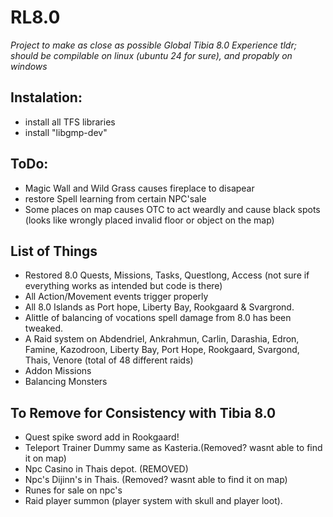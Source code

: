 # RL8.0
_Project to make as close as possible Global Tibia 8.0 Experience_
_tldr; should be compilable on linux (ubuntu 24 for sure), and propably on windows_


## Instalation:
- install all TFS libraries
- install "libgmp-dev"

## ToDo:
- Magic Wall and Wild Grass causes fireplace to disapear
- restore Spell learning from certain NPC'sale
- Some places on map causes OTC to act weardly and cause black spots (looks like wrongly placed invalid floor or object on the map)

## List of Things
- Restored 8.0 Quests, Missions, Tasks, Questlong, Access (not sure if everything works as intended but code is there)
- All Action/Movement events trigger properly
- All 8.0 Islands as Port hope, Liberty Bay, Rookgaard & Svargrond.
- Alittle of balancing of vocations spell damage from 8.0 has been tweaked.
- A Raid system on Abdendriel, Ankrahmun, Carlin, Darashia, Edron, Famine, Kazodroon, Liberty Bay, Port Hope, Rookgaard, Svargond, Thais, Venore (total of 48 different raids)
- Addon Missions
- Balancing Monsters

## To Remove for Consistency with Tibia 8.0
- Quest spike sword add in Rookgaard!  
- Teleport Trainer Dummy same as Kasteria.(Removed? wasnt able to find it on map)
- Npc Casino in Thais depot. (REMOVED)
- Npc's Dijinn's in Thais. (Removed? wasnt able to find it on map)
- Runes for sale on npc's
- Raid player summon (player system with skull and player loot).